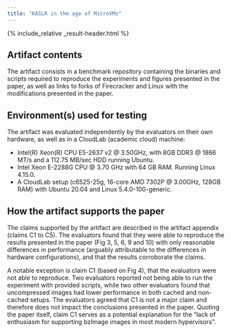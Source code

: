 ```yaml
---
title: "KASLR in the age of MicroVMs"
---
```


{% include_relative _result-header.html %}

## Artifact contents

The artifact consists in a benchmark repository containing the binaries and scripts required to reproduce the experiments and figures presented in the paper, as well as links to forks of Firecracker and Linux with the modifications presented in the paper.

## Environment(s) used for testing

The artifact was evaluated independently by the evaluators on their own hardware, as well as in a CloudLab (academic cloud) machine:
- Intel(R) Xeon(R) CPU E5-2637 v2 @ 3.50GHz, with 8GB DDR3 @ 1866 MT/s and a 112.75 MB/sec HDD running Ubuntu.
- Intel Xeon E-2288G CPU @ 3.70 GHz with 64 GB RAM. Running Linux 4.15.0.
- A CloudLab setup (c6525-25g, 16-core AMD 7302P @ 3.00GHz, 128GB RAM) with Ubuntu 20.04 and Linux 5.4.0-100-generic.

## How the artifact supports the paper

The claims supported by the artifact are described in the artifact appendix (claims C1 to C5).
The evaluators found that they were able to reproduce the results presented in the paper (Fig 3, 5, 6, 9 and 10) with only reasonable differences in performance (arguably attributable to the differences in hardware configurations), and that the results corroborate the claims.

A notable exception is claim C1 (based on Fig 4), that the evaluators were not able to reproduce. Two evaluators reported not being able to run the experiment with provided scripts, while two other evaluators found that uncompressed images had lower performance in both cached and non-cached setups.
The evaluators agreed that C1 is not a major claim and therefore does not impact the conclusions presented in the paper. Quoting the paper itself, claim C1 serves as a potential explanation for the “lack of enthusiasm for supporting  bzImage images in most modern hypervisors”.
